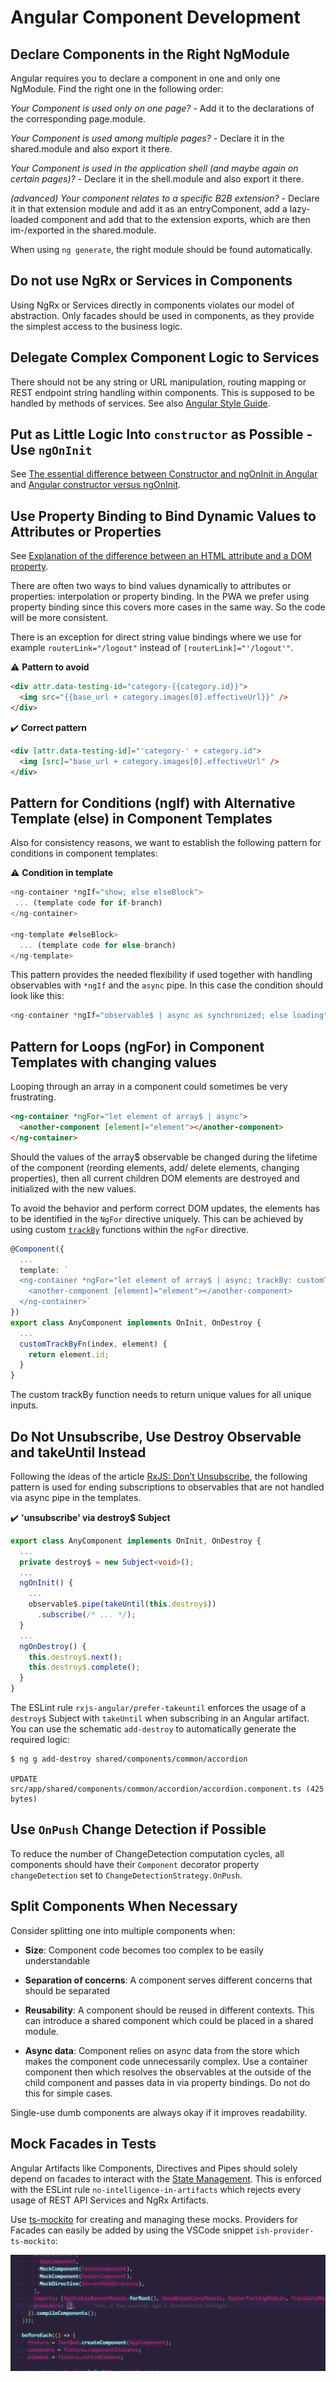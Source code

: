 <!--
kb_guide
kb_pwa
kb_everyone
kb_sync_latest_only
-->

# Angular Component Development

## Declare Components in the Right NgModule

Angular requires you to declare a component in one and only one NgModule.
Find the right one in the following order:

_Your Component is used only on one page?_ - Add it to the declarations of the corresponding page.module.

_Your Component is used among multiple pages?_ - Declare it in the shared.module and also export it there.

_Your Component is used in the application shell (and maybe again on certain pages)?_ - Declare it in the shell.module and also export it there.

_(advanced) Your component relates to a specific B2B extension?_ - Declare it in that extension module and add it as an entryComponent, add a lazy-loaded component and add that to the extension exports, which are then im-/exported in the shared.module.

When using `ng generate`, the right module should be found automatically.

## Do not use NgRx or Services in Components

Using NgRx or Services directly in components violates our model of abstraction.
Only facades should be used in components, as they provide the simplest access to the business logic.

## Delegate Complex Component Logic to Services

There should not be any string or URL manipulation, routing mapping or REST endpoint string handling within components.
This is supposed to be handled by methods of services.
See also [Angular Style Guide](https://angular.io/guide/styleguide#style-05-15).

## Put as Little Logic Into `constructor` as Possible - Use `ngOnInit`

See [The essential difference between Constructor and ngOnInit in Angular](https://indepth.dev/posts/1119/the-essential-difference-between-constructor-and-ngoninit-in-angular) and [Angular constructor versus ngOnInit](https://ultimatecourses.com/blog/angular-constructor-ngoninit-lifecycle-hook).

## Use Property Binding to Bind Dynamic Values to Attributes or Properties

See [Explanation of the difference between an HTML attribute and a DOM property](https://angular.io/guide/template-syntax#html-attribute-vs-dom-property).

There are often two ways to bind values dynamically to attributes or properties: interpolation or property binding.
In the PWA we prefer using property binding since this covers more cases in the same way.
So the code will be more consistent.

There is an exception for direct string value bindings where we use for example `routerLink="/logout"` instead of `[routerLink]="'/logout'"`.

:warning: **Pattern to avoid**

```html
<div attr.data-testing-id="category-{{category.id}}">
  <img src="{{base_url + category.images[0].effectiveUrl}}" />
</div>
```

:heavy_check_mark: **Correct pattern**

```html
<div [attr.data-testing-id]="'category-' + category.id">
  <img [src]="base_url + category.images[0].effectiveUrl" />
</div>
```

## Pattern for Conditions (ngIf) with Alternative Template (else) in Component Templates

Also for consistency reasons, we want to establish the following pattern for conditions in component templates:

:warning: **Condition in template**

```typescript
<ng-container *ngIf="show; else elseBlock">
 ... (template code for if-branch)
</ng-container>

<ng-template #elseBlock>
  ... (template code for else-branch)
</ng-template>
```

This pattern provides the needed flexibility if used together with handling observables with `*ngIf` and the `async` pipe.
In this case the condition should look like this:

```typescript
<ng-container *ngIf="observable$ | async as synchronized; else loading">
```

## Pattern for Loops (ngFor) in Component Templates with changing values

Looping through an array in a component could sometimes be very frustrating.

```html
<ng-container *ngFor="let element of array$ | async">
  <another-component [element]="element"></another-component>
</ng-container>
```

Should the values of the array$ observable be changed during the lifetime of the component (reording elements, add/ delete elements, changing properties), then all current children DOM elements are destroyed and initialized with the new values.

To avoid the behavior and perform correct DOM updates, the elements has to be identified in the `NgFor` directive uniquely.
This can be achieved by using custom [`trackBy`](https://angular.io/api/core/TrackByFunction) functions within the `ngFor` directive.

```typescript
@Component({
  ...
  template: `
  <ng-container *ngFor="let element of array$ | async; trackBy: customTrackByFn">
    <another-component [element]="element"></another-component>
  </ng-container>`
})
export class AnyComponent implements OnInit, OnDestroy {
  ...
  customTrackByFn(index, element) {
    return element.id;
  }
}
```

The custom trackBy function needs to return unique values for all unique inputs.

## Do Not Unsubscribe, Use Destroy Observable and takeUntil Instead

Following the ideas of the article [RxJS: Don’t Unsubscribe](https://benlesh.medium.com/rxjs-dont-unsubscribe-6753ed4fda87), the following pattern is used for ending subscriptions to observables that are not handled via async pipe in the templates.

:heavy_check_mark: **'unsubscribe' via destroy\$ Subject**

```typescript
export class AnyComponent implements OnInit, OnDestroy {
  ...
  private destroy$ = new Subject<void>();
  ...
  ngOnInit() {
    ...
    observable$.pipe(takeUntil(this.destroy$))
      .subscribe(/* ... */);
  }
  ...
  ngOnDestroy() {
    this.destroy$.next();
    this.destroy$.complete();
  }
}
```

The ESLint rule `rxjs-angular/prefer-takeuntil` enforces the usage of a `destroy$` Subject with `takeUntil` when subscribing in an Angular artifact.
You can use the schematic `add-destroy` to automatically generate the required logic:

```
$ ng g add-destroy shared/components/common/accordion

UPDATE src/app/shared/components/common/accordion/accordion.component.ts (425 bytes)
```

## Use `OnPush` Change Detection if Possible

To reduce the number of ChangeDetection computation cycles, all components should have their `Component` decorator property `changeDetection` set to `ChangeDetectionStrategy.OnPush`.

## Split Components When Necessary

Consider splitting one into multiple components when:

- **Size**: Component code becomes too complex to be easily understandable

- **Separation of concerns**: A component serves different concerns that should be separated

- **Reusability**: A component should be reused in different contexts. This can introduce a shared component which could be placed in a shared module.

- **Async data**: Component relies on async data from the store which makes the component code unnecessarily complex. Use a container component then which resolves the observables at the outside of the child component and passes data in via property bindings. Do not do this for simple cases.

Single-use dumb components are always okay if it improves readability.

## Mock Facades in Tests

Angular Artifacts like Components, Directives and Pipes should solely depend on facades to interact with the [State Management](../concepts/state-management.md).
This is enforced with the ESLint rule `no-intelligence-in-artifacts` which rejects every usage of REST API Services and NgRx Artifacts.

Use [ts-mockito](https://github.com/NagRock/ts-mockito) for creating and managing these mocks.
Providers for Facades can easily be added by using the VSCode snippet `ish-provider-ts-mockito`:

![ish-provider-ts-mockito](ish-provider-ts-mockito.gif 'VSCode snippet ish-provider-ts-mockito in action')
